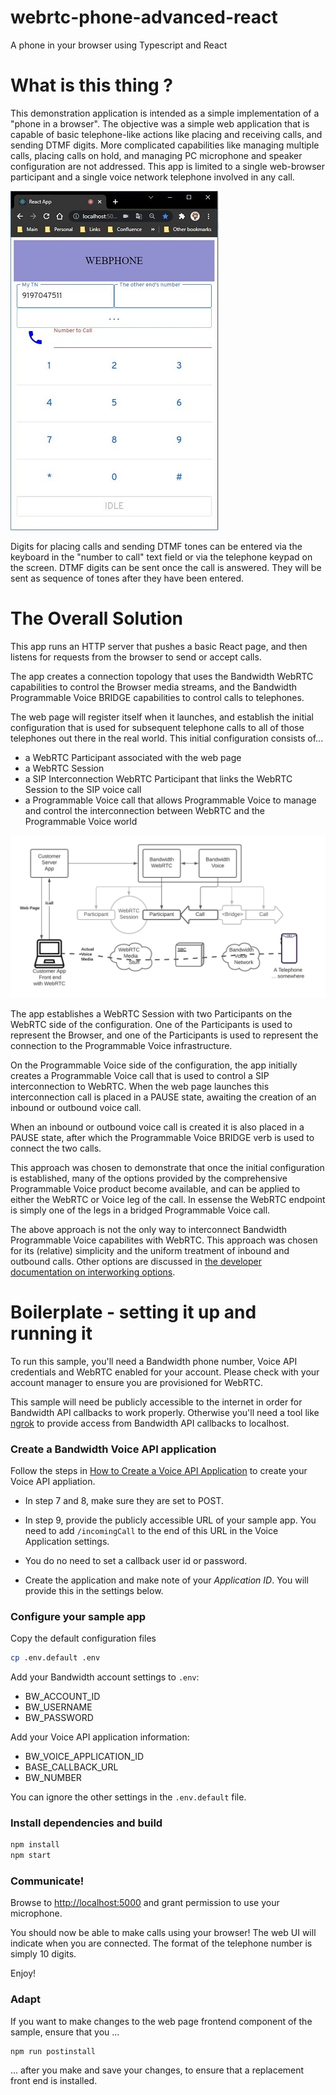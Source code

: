 # webrtc-phone-advanced-react

A phone in your browser using Typescript and React

# What is this thing ?

This demonstration application is intended as a simple implementation of a "phone in a browser". The objective was a simple web application that is capable of basic telephone-like actions like placing and receiving calls, and sending DTMF digits. More complicated capabilities like managing multiple calls, placing calls on hold, and managing PC microphone and speaker configuration are not addressed. This app is limited to a single web-browser participant and a single voice network telephone involved in any call.

<img src="./webphone.jpg">

Digits for placing calls and sending DTMF tones can be entered via the keyboard in the "number to call" text field or via the telephone keypad on the screen. DTMF digits can be sent once the call is answered. They will be sent as sequence of tones after they have been entered.

# The Overall Solution

This app runs an HTTP server that pushes a basic React page, and then listens for requests from the browser to send or accept calls.

The app creates a connection topology that uses the Bandwidth WebRTC capabilities to control the Browser media streams, and the Bandwidth Programmable Voice BRIDGE capabilities to control calls to telephones.

The web page will register itself when it launches, and establish the initial configuration that is used for subsequent telephone calls to all of those telephones out there in the real world. This initial configuration consists of...

- a WebRTC Participant associated with the web page
- a WebRTC Session
- a SIP Interconnection WebRTC Participant that links the WebRTC Session to the SIP voice call
- a Programmable Voice call that allows Programmable Voice to manage and control the interconnection between WebRTC and the Programmable Voice world

<img src="./webphone - Interaction.png">

The app establishes a WebRTC Session with two Participants on the WebRTC side of the configuration. One of the Participants is used to represent the Browser, and one of the Participants is used to represent the connection to the Programmable Voice infrastructure.

On the Programmable Voice side of the configuration, the app initially creates a Programmable Voice call that is used to control a SIP interconnection to WebRTC. When the web page launches this interconnection call is placed in a PAUSE state, awaiting the creation of an inbound or outbound voice call.

When an inbound or outbound voice call is created it is also placed in a PAUSE state, after which the Programmable Voice BRIDGE verb is used to connect the two calls.

This approach was chosen to demonstrate that once the initial configuration is established, many of the options provided by the comprehensive Programmable Voice product become available, and can be applied to either the WebRTC or Voice leg of the call. In essense the WebRTC endpoint is simply one of the legs in a bridged Programmable Voice call.

The above approach is not the only way to interconnect Bandwidth Programmable Voice capabilites with WebRTC. This approach was chosen for its (relative) simplicity and the uniform treatment of inbound and outbound calls. Other options are discussed in [the developer documentation on interworking options](https://new.dev.bandwidth.com/docs/webrtc/voice-iw).

# Boilerplate - setting it up and running it

To run this sample, you'll need a Bandwidth phone number, Voice API credentials and WebRTC enabled for your account. Please check with your account manager to ensure you are provisioned for WebRTC.

This sample will need be publicly accessible to the internet in order for Bandwidth API callbacks to work properly. Otherwise you'll need a tool like [ngrok](https://ngrok.com) to provide access from Bandwidth API callbacks to localhost.

### Create a Bandwidth Voice API application

Follow the steps in [How to Create a Voice API Application](https://support.bandwidth.com/hc/en-us/articles/360035060934-How-to-Create-a-Voice-API-Application-V2-) to create your Voice API appliation.

- In step 7 and 8, make sure they are set to POST.

- In step 9, provide the publicly accessible URL of your sample app. You need to add `/incomingCall` to the end of this URL in the Voice Application settings.

- You do no need to set a callback user id or password.

- Create the application and make note of your _Application ID_. You will provide this in the settings below.

### Configure your sample app

Copy the default configuration files

```bash
cp .env.default .env
```

Add your Bandwidth account settings to `.env`:

- BW_ACCOUNT_ID
- BW_USERNAME
- BW_PASSWORD

Add your Voice API application information:

- BW_VOICE_APPLICATION_ID
- BASE_CALLBACK_URL
- BW_NUMBER

You can ignore the other settings in the `.env.default` file.

### Install dependencies and build

```bash
npm install
npm start
```

### Communicate!

Browse to [http://localhost:5000](http://localhost:5000) and grant permission to use your microphone.

You should now be able to make calls using your browser! The web UI will indicate when you are connected. The format of the telephone number is simply 10 digits.

Enjoy!

### Adapt

If you want to make changes to the web page frontend component of the sample, ensure that you ...

```
npm run postinstall
```

... after you make and save your changes, to ensure that a replacement front end is installed.
